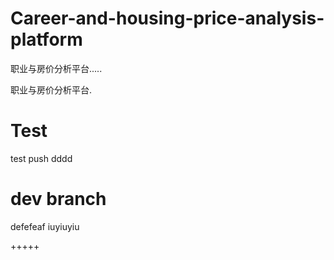 # Career-and-housing-price-analysis-platform
职业与房价分析平台.....

职业与房价分析平台.

# Test

test push dddd

# dev branch

defefeaf
iuyiuyiu

+++++
